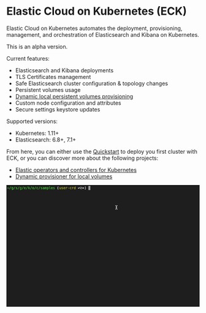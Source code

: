 # Elastic Cloud on Kubernetes (ECK)

Elastic Cloud on Kubernetes automates the deployment, provisioning, management, and orchestration of Elasticsearch and Kibana on Kubernetes.

This is an alpha version.

Current features:

*  Elasticsearch and Kibana deployments
*  TLS Certificates management
*  Safe Elasticsearch cluster configuration & topology changes
*  Persistent volumes usage
*  [Dynamic local persistent volumes provisioning](https://github.com/elastic/cloud-on-k8s/tree/master/local-volume)
*  Custom node configuration and attributes
*  Secure settings keystore updates

Supported versions:

*  Kubernetes: 1.11+
*  Elasticsearch: 6.8+, 7.1+

From here, you can either use the [Quickstart](https://www.elastic.co/guide/en/k8s/current/quickstart.html) to deploy you first cluster with ECK, or you can discover more about the following projects:

*   [Elastic operators and controllers for Kubernetes](https://github.com/elastic/cloud-on-k8s/blob/master/operators/README.md)
*   [Dynamic provisioner for local volumes](https://github.com/elastic/cloud-on-k8s/blob/master/local-volume/README.md)

![](docs/img/k8s-operator.gif)
